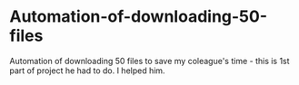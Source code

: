 # Automation-of-downloading-50-files
Automation of downloading 50 files to save my coleague's time - this is 1st part of project he had to do. I helped him.
